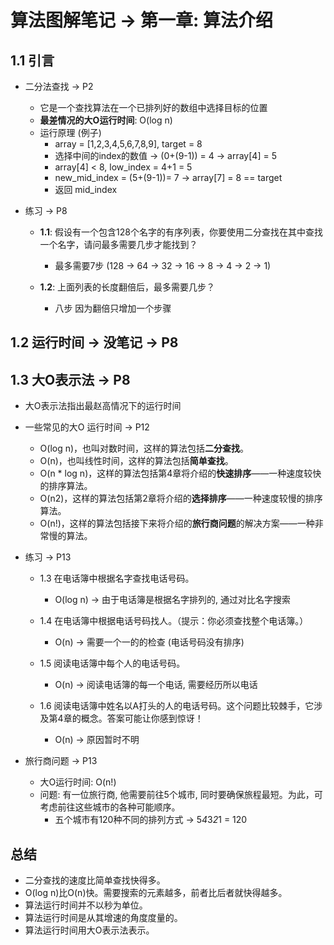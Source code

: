 # 算法图解笔记 -> 第一章: 算法介绍

## 1.1 引言
   - 二分法查找  -> P2
        - 它是一个查找算法在一个已排列好的数组中选择目标的位置
        - **最差情况的大O运行时间**: O(log n)
        - 运行原理 (例子)
            - array = [1,2,3,4,5,6,7,8,9], target = 8
            - 选择中间的index的数值 -> (0+(9-1)) = 4 -> array[4] = 5
            - array[4] < 8, low_index = 4+1 = 5 
            - new_mid_index = (5+(9-1))= 7 -> array[7] = 8 == target 
            - 返回 mid_index
       
   - 练习 -> P8
        - **1.1**: 假设有一个包含128个名字的有序列表，你要使用二分查找在其中查找一个名字，请问最多需要几步才能找到？
            - 最多需要7步 (128 -> 64 -> 32 -> 16 -> 8 -> 4 -> 2 -> 1)

        - **1.2**: 上面列表的长度翻倍后，最多需要几步？
            - 八步 因为翻倍只增加一个步骤
            

## 1.2 运行时间 -> 没笔记 -> P8

## 1.3 大O表示法 -> P8
   - 大O表示法指出最赵高情况下的运行时间
   - 一些常见的大O 运行时间  -> P12 
        - O(log n)，也叫对数时间，这样的算法包括**二分查找**。
        - O(n)，也叫线性时间，这样的算法包括**简单查找**。
        - O(n * log n)，这样的算法包括第4章将介绍的**快速排序**——一种速度较快的排序算法。
        - O(n2)，这样的算法包括第2章将介绍的**选择排序**——一种速度较慢的排序算法。
        - O(n!)，这样的算法包括接下来将介绍的**旅行商问题**的解决方案——一种非常慢的算法。
        
   - 练习 -> P13
       - 1.3 在电话簿中根据名字查找电话号码。
           - O(log n) -> 由于电话簿是根据名字排列的, 通过对比名字搜索
           
       - 1.4 在电话簿中根据电话号码找人。（提示：你必须查找整个电话簿。）
           -  O(n) -> 需要一个一的的检查 (电话号码没有排序)
           
       - 1.5 阅读电话簿中每个人的电话号码。
           - O(n) -> 阅读电话簿的每一个电话, 需要经历所以电话
           
       - 1.6 阅读电话簿中姓名以A打头的人的电话号码。这个问题比较棘手，它涉及第4章的概念。答案可能让你感到惊讶！
           - O(n) -> 原因暂时不明
           
           
   - 旅行商问题 -> P13
       - 大O运行时间: O(n!)
       - 问题: 有一位旅行商, 他需要前往5个城市, 同时要确保旅程最短。为此，可考虑前往这些城市的各种可能顺序。
           - 五个城市有120种不同的排列方式 -> 5*4*3*2*1 = 120
           

## 总结
   - 二分查找的速度比简单查找快得多。
   - O(log n)比O(n)快。需要搜索的元素越多，前者比后者就快得越多。
   - 算法运行时间并不以秒为单位。
   - 算法运行时间是从其增速的角度度量的。
   - 算法运行时间用大O表示法表示。